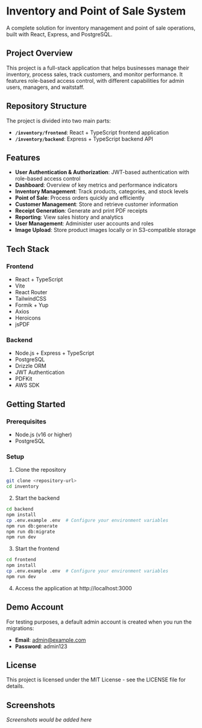 # Inventory and Point of Sale System

A complete solution for inventory management and point of sale operations, built with React, Express, and PostgreSQL.

## Project Overview

This project is a full-stack application that helps businesses manage their inventory, process sales, track customers, and monitor performance. It features role-based access control, with different capabilities for admin users, managers, and waitstaff.

## Repository Structure

The project is divided into two main parts:

- **`/inventory/frontend`**: React + TypeScript frontend application
- **`/inventory/backend`**: Express + TypeScript backend API

## Features

- **User Authentication & Authorization**: JWT-based authentication with role-based access control
- **Dashboard**: Overview of key metrics and performance indicators
- **Inventory Management**: Track products, categories, and stock levels
- **Point of Sale**: Process orders quickly and efficiently 
- **Customer Management**: Store and retrieve customer information
- **Receipt Generation**: Generate and print PDF receipts
- **Reporting**: View sales history and analytics
- **User Management**: Administer user accounts and roles
- **Image Upload**: Store product images locally or in S3-compatible storage

## Tech Stack

### Frontend
- React + TypeScript
- Vite
- React Router
- TailwindCSS
- Formik + Yup
- Axios
- Heroicons
- jsPDF

### Backend
- Node.js + Express + TypeScript
- PostgreSQL
- Drizzle ORM
- JWT Authentication
- PDFKit
- AWS SDK

## Getting Started

### Prerequisites
- Node.js (v16 or higher)
- PostgreSQL

### Setup

1. Clone the repository
```bash
git clone <repository-url>
cd inventory
```

2. Start the backend
```bash
cd backend
npm install
cp .env.example .env  # Configure your environment variables
npm run db:generate
npm run db:migrate
npm run dev
```

3. Start the frontend
```bash
cd frontend
npm install
cp .env.example .env  # Configure your environment variables
npm run dev
```

4. Access the application at http://localhost:3000

## Demo Account

For testing purposes, a default admin account is created when you run the migrations:

- **Email**: admin@example.com
- **Password**: admin123

## License

This project is licensed under the MIT License - see the LICENSE file for details.

## Screenshots

*Screenshots would be added here*
